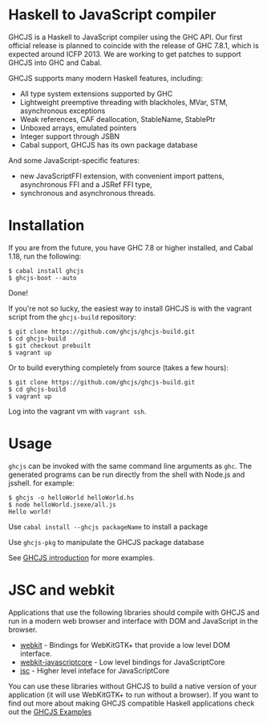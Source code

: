 Haskell to JavaScript compiler
==============================

GHCJS is a Haskell to JavaScript compiler using the GHC API. Our first official release is planned
to coincide with the release of GHC 7.8.1, which is expected around ICFP 2013. We are working to get
patches to support GHCJS into GHC and Cabal.

GHCJS supports many modern Haskell features, including:

 * All type system extensions supported by GHC
 * Lightweight preemptive threading with blackholes, MVar, STM, asynchronous exceptions
 * Weak references, CAF deallocation, StableName, StablePtr
 * Unboxed arrays, emulated pointers
 * Integer support through JSBN
 * Cabal support, GHCJS has its own package database

And some JavaScript-specific features:

 * new JavaScriptFFI extension, with convenient import pattens, asynchronous FFI and a JSRef FFI type,
 * synchronous and asynchronous threads.

Installation
============

If you are from the future, you have GHC 7.8 or higher installed, and Cabal 1.18, run the following:

    $ cabal install ghcjs
    $ ghcjs-boot --auto

Done!

If you're not so lucky, the easiest way to install GHCJS is with the vagrant script from the `ghcjs-build` repository:

    $ git clone https://github.com/ghcjs/ghcjs-build.git
    $ cd ghcjs-build
    $ git checkout prebuilt
    $ vagrant up

Or to build everything completely from source (takes a few hours):

    $ git clone https://github.com/ghcjs/ghcjs-build.git
    $ cd ghcjs-build
    $ vagrant up

Log into the vagrant vm with `vagrant ssh`.

Usage
=====

`ghcjs` can be invoked with the same command line arguments as `ghc`. The generated programs can be run directly from
the shell with Node.js and jsshell.
for example:

    $ ghcjs -o helloWorld helloWorld.hs
    $ node helloWorld.jsexe/all.js
    Hello world!

Use `cabal install --ghcjs packageName` to install a package

Use `ghcjs-pkg` to manipulate the GHCJS package database

See [GHCJS introduction](http://weblog.luite.com/wordpress/?p=14) for more examples.

JSC and webkit
==============

Applications that use the following libraries should compile with GHCJS
and run in a modern web browser and interface with DOM and JavaScript
in the browser.
 * [webkit](https://patch-tag.com/r/hamish/webkit) - Bindings for WebKitGTK+ that provide a low level DOM interface.
 * [webkit-javascriptcore](https://github.com/ghcjs/webkit-javascriptcore) - Low level bindings for JavaScriptCore
 * [jsc](https://github.com/ghcjs/jsc) - Higher level inteface for JavaScriptCore

You can use these libraries without GHCJS to build a native version of
your application (it will use WebKitGTK+ to run without a browser).
If you want to find out more about making GHCJS compatible Haskell
applications check out the [GHCJS Examples](https://github.com/ghcjs/ghcjs-examples/)
